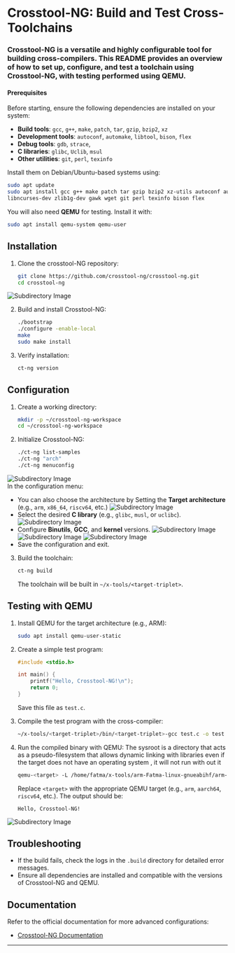 # Crosstool-NG: Build and Test Cross-Toolchains

### Crosstool-NG is a versatile and highly configurable tool for building cross-compilers. This README provides an overview of how to set up, configure, and test a toolchain using Crosstool-NG, with testing performed using QEMU.




#### Prerequisites

Before starting, ensure the following dependencies are installed on your system:

- **Build tools**: `gcc`, `g++`, `make`, `patch`, `tar`, `gzip`, `bzip2`, `xz`
- **Development tools**: `autoconf`, `automake`, `libtool`, `bison`, `flex`
- **Debug tools**: `gdb`, `strace`,
- **C libraries**: `glibc`, `Uclib`, `msul`
- **Other utilities**: `git`, `perl`, `texinfo`

Install them on Debian/Ubuntu-based systems using:

```bash
sudo apt update
sudo apt install gcc g++ make patch tar gzip bzip2 xz-utils autoconf automake libtool \
libncurses-dev zlib1g-dev gawk wget git perl texinfo bison flex
```

You will also need **QEMU** for testing. Install it with:

```bash
sudo apt install qemu-system qemu-user
```

## Installation

1. Clone the crosstool-NG repository:

   ```bash
   git clone https://github.com/crosstool-ng/crosstool-ng.git
   cd crosstool-ng
   ```
![Subdirectory Image](images/crosstool-ng-repo.png)

2. Build and install Crosstool-NG:

   ```bash
   ./bootstrap
   ./configure -enable-local
   make
   sudo make install
   ```

3. Verify installation:

   ```bash
   ct-ng version
   ```

## Configuration

1. Create a working directory:

   ```bash
   mkdir -p ~/crosstool-ng-workspace
   cd ~/crosstool-ng-workspace
   ```

2. Initialize Crosstool-NG:

   ```bash
   ./ct-ng list-samples
   ./ct-ng "arch"
   ./ct-ng menuconfig
   ```
 ![Subdirectory Image](images/menuconfig.png)    
   In the configuration menu:
   - You can also choose the architecture by Setting the **Target architecture** (e.g., `arm`, `x86_64`, `riscv64`, etc.)
 ![Subdirectory Image](images/arch.png)  
   - Select the desired **C library** (e.g., `glibc`, `musl`, or `uclibc`).
 ![Subdirectory Image](images/lib.png)  
   - Configure **Binutils**, **GCC**, and **kernel** versions.
![Subdirectory Image](images/companion.png)
![Subdirectory Image](images/debug.png)
![Subdirectory Image](images/options.png)   
   - Save the configuration and exit.

3. Build the toolchain:

   ```bash
   ct-ng build
   ```

   The toolchain will be built in `~/x-tools/<target-triplet>`.

## Testing with QEMU

1. Install QEMU for the target architecture (e.g., ARM):

   ```bash
   sudo apt install qemu-user-static
   ```

2. Create a simple test program:

   ```c
   #include <stdio.h>

   int main() {
       printf("Hello, Crosstool-NG!\n");
       return 0;
   }
   ```

   Save this file as `test.c`.

3. Compile the test program with the cross-compiler:

   ```bash
   ~/x-tools/<target-triplet>/bin/<target-triplet>-gcc test.c -o test
   ```

4. Run the compiled binary with QEMU:
   The sysroot is a directory that acts as a pseudo-filesystem that allows dynamic linking with libraries even if the target does not have an operating system , it will not run with out it 
   ```bash
   qemu-<target> -L /home/fatma/x-tools/arm-Fatma-linux-gnueabihf/arm-Fatma-linux-gnueabihf/sysroot test

   ```

   Replace `<target>` with the appropriate QEMU target (e.g., `arm`, `aarch64`, `riscv64`, etc.). The output should be:

   ```
   Hello, Crosstool-NG!
   ```
![Subdirectory Image](images/output.png)
## Troubleshooting

- If the build fails, check the logs in the `.build` directory for detailed error messages.
- Ensure all dependencies are installed and compatible with the versions of Crosstool-NG and QEMU.

## Documentation

Refer to the official documentation for more advanced configurations:
- [Crosstool-NG Documentation](https://crosstool-ng.github.io/)

---



